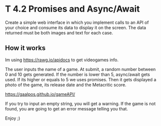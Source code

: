 # T 4.2 Promises and Async/Await

Create a simple web interface in which you implement calls to an API of your choice and consume its data to display it on the screen. The data returned must be both images and text for each case.

## How it works

Im using https://rawg.io/apidocs to get videogames info.

The user inputs the name of a game. At submit, a random number between 0 and 10 gets generated. If the number is lower than 5, async/await gets used. If its higher or equals to 5 we uses promises. Then it gets displayed a photo of the game, its release date and the Metacritic score.

https://gaalpos.github.io/gameAPI/

If you try to input an empty string, you will get a warning. If the game is not found, you are going to get an error message telling you that.

Enjoy ;)    